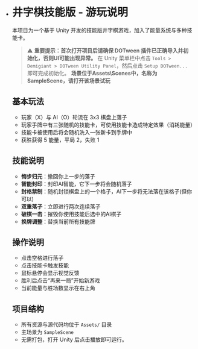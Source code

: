 - # 井字棋技能版 - 游玩说明

  本项目为一个基于 Unity 开发的技能版井字棋游戏，加入了能量系统与多种技能卡。

  > ⚠️ **重要提示：首次打开项目后请确保 DOTween 插件已正确导入并初始化，否则UI可能出现异常。**
  > 在 Unity 菜单栏中点击 `Tools > Demigiant > DOTween Utility Panel`，然后点击 `Setup DOTween...` 即可完成初始化。
  **场景位于Assets\Scenes中，名称为SampleScene，请打开该场景试玩**
  ## 基本玩法
  - 玩家（X）与 AI（O）轮流在 3x3 棋盘上落子
  - 玩家手牌中有三张随机的技能卡，可使用技能卡造成特定效果（消耗能量）
  - 技能卡被使用后将会随机洗入一张新卡到手牌中
  - 获胜获得 5 能量，平局 2，失败 1

  ## 技能说明
  - **悔步归元**：撤回你上一步的落子
  - **智能封印**：封印AI智能，它下一步将会随机落子
  - **封格禁制**：随机封锁棋盘上的一个格子，AI下一步将无法落在该格子(但你可以)
  - **双重落子**：立即进行两次连续落子
  - **破棋一击**：摧毁你使用技能后选中的AI棋子
  - **换牌调整**：替换当前所有技能牌

  ## 操作说明
  - 点击空格进行落子
  - 点击技能卡触发技能
  - 鼠标悬停会显示视觉反馈
  - 胜利后点击“再来一局”开始新游戏
  - 当前能量与胜场数显示在右上角

  ## 项目结构
  - 所有资源与源代码均位于 `Assets/` 目录
  - 主场景为 `SampleScene`
  - 无需打包，打开 Unity 后点击播放即可运行。
